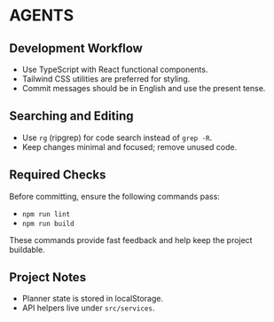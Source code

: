 # AGENTS

## Development Workflow
- Use TypeScript with React functional components.
- Tailwind CSS utilities are preferred for styling.
- Commit messages should be in English and use the present tense.

## Searching and Editing
- Use `rg` (ripgrep) for code search instead of `grep -R`.
- Keep changes minimal and focused; remove unused code.

## Required Checks
Before committing, ensure the following commands pass:

- `npm run lint`
- `npm run build`

These commands provide fast feedback and help keep the project buildable.

## Project Notes
- Planner state is stored in localStorage.
- API helpers live under `src/services`.

